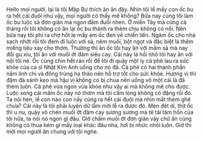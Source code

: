 Hello mọi người, lại là tôi Mập Bự thích ăn ăn đây. Nhìn tôi lể mấy con ốc bu ra hết cái đuôi như vậy, mọi người có thấy mê không? Bữa nay cùng tôi làm ốc bu luộc sả đơn giản mà ngon đắm đuối nhen. Ở miền Tây mà cũng cả tháng rồi tôi không có ăn lại ốc bu thành ra thèm chịu không có nổi. Nên bữa nay tôi phi ra chợ hốt lẹ mấy em ốc đen về chiến liền. Ngâm ốc cho nhả sạch nhớt rồi tôi đem đi luộc với sả, nêm muối, bột ngọt và đặc biệt là thêm miếng tiêu xay cho thơm. Thường thì ăn ốc tôi hay ăn với mắm sả mà nay đổi gu xíu, tôi ăn với muối ớt đâm siêu cay. Cái này là hồi nhỏ tôi hay ăn với nội tôi nè. Ốc cũng chín hết ráo rồi để tôi đi quậy một ly cà phê lau ra sức khỏe của ca sĩ Nhật Kim Anh uống cho nó đã. Cà phê có hai thành phần nấm linh chi và đông trùng hạ thảo nên hỗ trợ tốt cho sức khỏe. Hương vị thì đậm đà sánh kẹo mà hậu vị không có bị chua nên uống vô một cái là đã thèm luôn. Cà phê vừa ngon vừa khỏe như vậy ai mà không mê cho được. Luộc xong cái mâm ốc này nó thơm mà tôi cầm lòng không có đặng rồi đó. Ta nói hen, lể con nào con nấy cũng ra hết cái đuôi mà nhìn mắt thèm ghê chưa? Cái này là tôi phải luyện dữ lắm mới lể ra được đó. Mèn đét ơi, thịt ốc thì u nu, quậy vô chén muối ớt đâm cay sương sương mà tê tái tâm hồn của tôi nữa, ta nói nó ngon gì đâu. Giờ chấm muối ớt đơn giản vậy chứ ăn cũng không có thua kém gì mấy loại khác đâu nha, hơi bị nhức nhói luôn. Giờ thì mời mọi người ăn chung với tôi nghe.